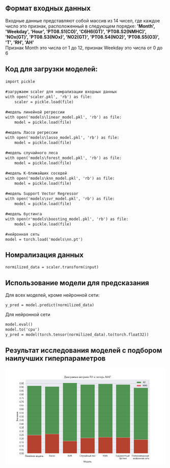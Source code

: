 ## Формат входных данных
Входные данные представляют собой массив из 14 чисел, где каждое число это признак, расположенный в следующем порядке:
**'Month', 'Weekday', 'Hour', 'PT08.S1(CO)', 'C6H6(GT)', 'PT08.S2(NMHC)', 'NOx(GT)', 'PT08.S3(NOx)', 'NO2(GT)', 'PT08.S4(NO2)', 'PT08.S5(O3)', 'T', 'RH', 'AH'** <br>
Признак Month это числа от 1 до 12, признак Weekday это числа от 0 до 6


## Код для загрузки моделей:

```
import pickle

#загружаем scaler для номрализации входных данных
with open('scaler.pkl', 'rb') as file:
    scaler = pickle.load(file)

#модель линейной регрессии
with open('models\linear_model.pkl', 'rb') as file:
    model = pickle.load(file)

#модель Лассо регрессии
with open('models\lasso_model.pkl', 'rb') as file:
    model = pickle.load(file)

#модель случайного леса
with open('models\forest_model.pkl', 'rb') as file:
    model = pickle.load(file)

#модель K-ближайших соседей
with open('models\knn_model.pkl', 'rb') as file:
    model = pickle.load(file)

#модель Support Vector Regressor
with open('models\svr_model.pkl', 'rb') as file:
    model = pickle.load(file)

#модель бустинга
with open(r'models\boosting_model.pkl', 'rb') as file:
    model = pickle.load(file)

#нейронная сеть
model = torch.load('models\nn.pt')
```
## Номрализация данных
```
normilized_data = scaler.transform(input)
```

## Использование модели для предсказания
Для всех моделей, кроме нейронной сети:
```
y_pred = model.predict(normilized_data)
```

Для нейронной сети
```
model.eval()
model.to('cpu')
y_pred = model(torch.tensor(normilized_data).to(torch.float32))
```
## Результат исследования моделей с подбором наилучших гиперпараметров
![Мое изображение](Диаграмма_метрки.png)
